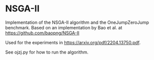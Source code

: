 # NSGA-II
Implementation of the NSGA-II algorithm and the OneJumpZeroJump benchmark.
Based on an implementation by Bao et al. at https://github.com/baopng/NSGA-II

Used for the experiments in https://arxiv.org/pdf/2204.13750.pdf.

See ojzj.py for how to run the algorithm.

